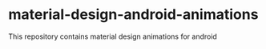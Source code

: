 # material-design-android-animations
This repository contains material design animations for android
